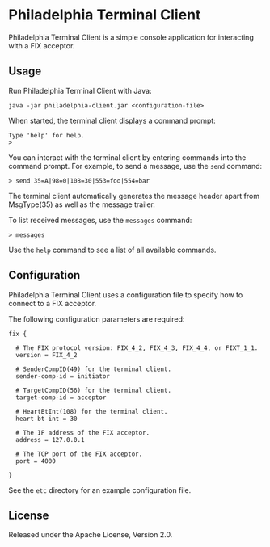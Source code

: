 # Philadelphia Terminal Client

Philadelphia Terminal Client is a simple console application for interacting
with a FIX acceptor.

## Usage

Run Philadelphia Terminal Client with Java:

```
java -jar philadelphia-client.jar <configuration-file>
```

When started, the terminal client displays a command prompt:

```
Type 'help' for help.
>
```

You can interact with the terminal client by entering commands into the
command prompt. For example, to send a message, use the `send` command:

```
> send 35=A|98=0|108=30|553=foo|554=bar
```

The terminal client automatically generates the message header apart from
MsgType(35) as well as the message trailer.

To list received messages, use the `messages` command:

```
> messages
```

Use the `help` command to see a list of all available commands.

## Configuration

Philadelphia Terminal Client uses a configuration file to specify how to
connect to a FIX acceptor.

The following configuration parameters are required:

```
fix {

  # The FIX protocol version: FIX_4_2, FIX_4_3, FIX_4_4, or FIXT_1_1.
  version = FIX_4_2

  # SenderCompID(49) for the terminal client.
  sender-comp-id = initiator

  # TargetCompID(56) for the terminal client.
  target-comp-id = acceptor

  # HeartBtInt(108) for the terminal client.
  heart-bt-int = 30

  # The IP address of the FIX acceptor.
  address = 127.0.0.1

  # The TCP port of the FIX acceptor.
  port = 4000

}
```

See the `etc` directory for an example configuration file.

## License

Released under the Apache License, Version 2.0.
